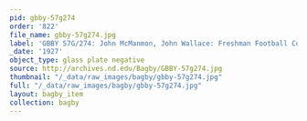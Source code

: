 ```yaml
---
pid: gbby-57g274
order: '822'
file_name: gbby-57g274.jpg
label: 'GBBY 57G/274: John McManmon, John Wallace: Freshman Football Coach - 1927'
_date: '1927'
object_type: glass plate negative
source: http://archives.nd.edu/Bagby/GBBY-57g274.jpg
thumbnail: "/_data/raw_images/bagby/gbby-57g274.jpg"
full: "/_data/raw_images/bagby/gbby-57g274.jpg"
layout: bagby_item
collection: bagby
---
```

